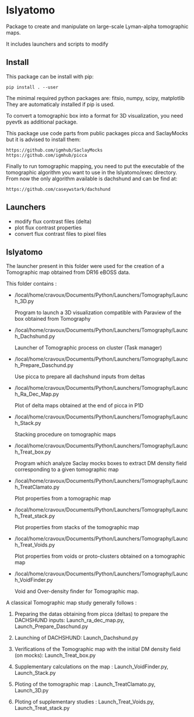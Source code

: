 # lslyatomo

Package to create and manipulate on large-scale Lyman-alpha tomographic maps.

It includes launchers and scripts to modify


## Install

This package can be install with pip:

```
pip install . --user
```

The minimal required python packages are: fitsio, numpy, scipy, matplotlib
They are automaticaly installed if pip is used.

To convert a tomographic box into a format for 3D visualization, you need pyevtk as additional package.

This package use code parts from public packages picca and SaclayMocks but it is advised to install them:


```
https://github.com/igmhub/SaclayMocks
https://github.com/igmhub/picca
```

Finally to run tomographic mapping, you need to put the executable of the tomographic algorithm you want to use in the lslyatomo/exec directory. From now the only algorithm available is dachshund and can be find at:

```
https://github.com/caseywstark/dachshund
```


## Launchers



- modify flux contrast files (delta)
- plot flux contrast properties
- convert flux contrast files to pixel files

## lslyatomo


The launcher present in this folder were used for the creation of a Tomographic map obtained from DR16 eBOSS data.

This folder contains :

-	/local/home/cravoux/Documents/Python/Launchers/Tomography/Launch_3D.py

	Program to launch a 3D visualization compatible with Paraview of the box obtained from Tomography


-	/local/home/cravoux/Documents/Python/Launchers/Tomography/Launch_Dachshund.py

	Launcher of Tomographic process on cluster (Task manager)


- 	/local/home/cravoux/Documents/Python/Launchers/Tomography/Launch_Prepare_Daschund.py

	Use picca to prepare all dachshund inputs from deltas


- 	/local/home/cravoux/Documents/Python/Launchers/Tomography/Launch_Ra_Dec_Map.py

	Plot of delta maps obtained at the end of picca in P1D


-	/local/home/cravoux/Documents/Python/Launchers/Tomography/Launch_Stack.py

	Stacking procedure on tomographic maps


-	/local/home/cravoux/Documents/Python/Launchers/Tomography/Launch_Treat_box.py

	Program which analyze Saclay mocks boxes to extract DM density field corresponding to a given tomographic map


-	/local/home/cravoux/Documents/Python/Launchers/Tomography/Launch_TreatClamato.py

	Plot properties from a tomographic map


-	/local/home/cravoux/Documents/Python/Launchers/Tomography/Launch_Treat_stack.py

	Plot properties from stacks of the tomographic map


-	/local/home/cravoux/Documents/Python/Launchers/Tomography/Launch_Treat_Voids.py

	Plot properties from voids or proto-clusters obtained on a tomographic map


-	/local/home/cravoux/Documents/Python/Launchers/Tomography/Launch_VoidFinder.py

	Void and Over-density finder for Tomographic map.



A classical Tomographic map study generally follows :

1) Preparing the datas obtaining from picca (deltas) to prepare the DACHSHUND inputs: Launch_ra_dec_map.py, Launch_Prepare_Daschund.py

2) Launching of DACHSHUND: Launch_Dachshund.py

3) Verifications of the Tomographic map with the initial DM density field (on mocks): Launch_Treat_box.py

4) Supplementary calculations on the map : Launch_VoidFinder.py, Launch_Stack.py

5) Ploting of the tomographic map : Launch_TreatClamato.py, Launch_3D.py

6) Ploting of supplementary studies : Launch_Treat_Voids.py, Launch_Treat_stack.py
